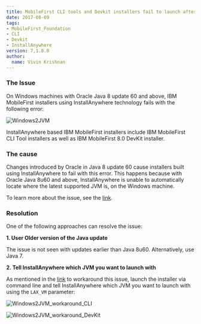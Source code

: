 ```yaml
---
title: MobileFirst CLI tools and Devkit installers fail to launch after Java 8.0 update on Windows machines.
date: 2017-08-09
tags:
- MobileFirst_Foundation
- CLI
- Devkit
- InstallAnywhere
version: 7,1.8.0
author:
  name: Vivin Krishnan
---
```


### The Issue

On Windows machines with Oracle Java 8 update 60 and above, IBM MobileFirst installers using InstallAnywhere technology fails with the following error:

![Windows2JVM]({{site.baseurl}}/assets/blog/2017-08-09-windows2-java-error-launching-MFP-CLI-Devkit/Windows2JVM.png) 

InstallAnywhere based IBM MobileFirst installers include IBM MobileFirst CLI Tool installers as well as IBM MobileFirst 8.0 DevKit installer. 

### The cause

Changes introduced by Oracle in Java 8 update 60 cause installers built using InstallAnywhere to fail with this error. This happens because with Oracle Java 8u60 and above, InstallAnywhere is unable to automatically locate where the latest supported JVM is, on the Windows machine.

To learn more about the issue, see the [link](https://flexeracommunity.force.com/customer/articles/ISSUE/The-Without-VM-Installer-Fails-To-Launch-Using-Java-8-Update-60-On-Windows).

### Resolution

One of the following approaches can resolve the issue:

**1. User Older version of the Java update**

The issue is not seen with updates earlier than Java 8u60. Alternatively, use Java 7.

**2. Tell InstallAnywhere which JVM you want to launch with** 

As mentioned in the [link](https://flexeracommunity.force.com/customer/articles/ISSUE/The-Without-VM-Installer-Fails-To-Launch-Using-Java-8-Update-60-On-Windows) to workaround this issue, launch the installer via command line and tell InstallAnywhere which JVM you want to launch with using the `LAX_VM` parameter:


![Windows2JVM_workaround_CLI]({{site.baseurl}}/assets/blog/2017-08-09-windows2-java-error-launching-MFP-CLI-Devkit/Windows2JVM_workaround_CLI.png) 

![Windows2JVM_workaround_DevKit]({{site.baseurl}}/assets/blog/2017-08-09-windows2-java-error-launching-MFP-CLI-Devkit/Windows2JVM_workaround_DevKit.png) 
 
